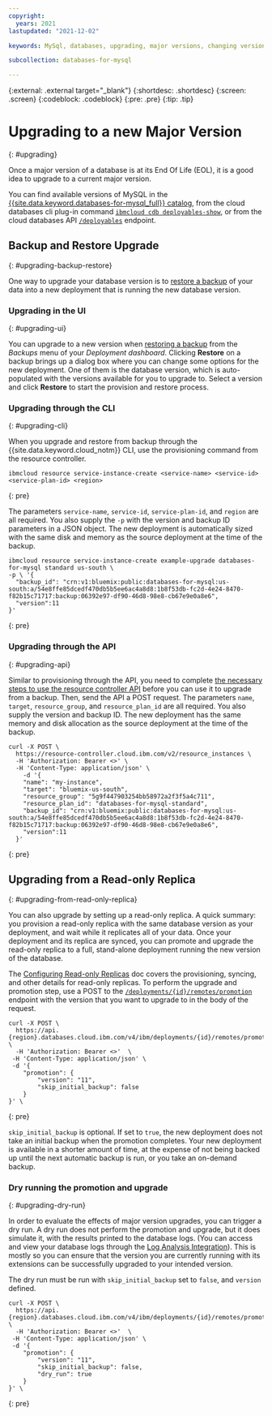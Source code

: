 ```yaml
---
copyright:
  years: 2021
lastupdated: "2021-12-02"

keywords: MySql, databases, upgrading, major versions, changing versions

subcollection: databases-for-mysql

---
```


{:external: .external target="_blank"}
{:shortdesc: .shortdesc}
{:screen: .screen}
{:codeblock: .codeblock}
{:pre: .pre}
{:tip: .tip}


# Upgrading to a new Major Version
{: #upgrading}

Once a major version of a database is at its End Of Life (EOL), it is a good idea to upgrade to a current major version. 

You can find available versions of MySQL in the [{{site.data.keyword.databases-for-mysql_full}} catalog](https://cloud.ibm.com/catalog/databases-for-mysql), from the cloud databases cli plug-in command [`ibmcloud cdb deployables-show`](/docs/databases-cli-plugin?topic=databases-cli-plugin-cdb-reference#deployables-show), or from the cloud databases API [`/deployables`](https://cloud.ibm.com/apidocs/cloud-databases-api#get-all-deployable-databases) endpoint.


## Backup and Restore Upgrade
{: #upgrading-backup-restore}

One way to upgrade your database version is to [restore a backup](/docs/cloud-databases?topic=cloud-databases-dashboard-backups#restore-backup) of your data into a new deployment that is running the new database version.

### Upgrading in the UI
{: #upgrading-ui}

You can upgrade to a new version when [restoring a backup](/docs/cloud-databases?topic=cloud-databases-dashboard-backups#restore-backup) from the _Backups_ menu of your _Deployment dashboard_. Clicking **Restore** on a backup brings up a dialog box where you can change some options for the new deployment. One of them is the database version, which is auto-populated with the versions available for you to upgrade to. Select a version and click **Restore** to start the provision and restore process.

### Upgrading through the CLI
{: #upgrading-cli}

When you upgrade and restore from backup through the {{site.data.keyword.cloud_notm}} CLI, use the provisioning command from the resource controller.
```shell
ibmcloud resource service-instance-create <service-name> <service-id> <service-plan-id> <region>
```
{: pre}

The parameters `service-name`, `service-id`, `service-plan-id`, and `region` are all required. You also supply the `-p` with the version and backup ID parameters in a JSON object. The new deployment is automatically sized with the same disk and memory as the source deployment at the time of the backup.

```shell
ibmcloud resource service-instance-create example-upgrade databases-for-mysql standard us-south \
-p \ '{
  "backup_id": "crn:v1:bluemix:public:databases-for-mysql:us-south:a/54e8ffe85dcedf470db5b5ee6ac4a8d8:1b8f53db-fc2d-4e24-8470-f82b15c71717:backup:06392e97-df90-46d8-98e8-cb67e9e0a8e6",
  "version":11
}'
```
{: pre}

### Upgrading through the API
{: #upgrading-api}

Similar to provisioning through the API, you need to complete [the necessary steps to use the resource controller API](/docs/databases-for-mysql?topic=cloud-databases-provisioning#provisioning-through-the-resource-controller-api) before you can use it to upgrade from a backup. Then, send the API a POST request. The parameters `name`, `target`, `resource_group`, and `resource_plan_id` are all required. You also supply the version and backup ID. The new deployment has the same memory and disk allocation as the source deployment at the time of the backup.
```shell
curl -X POST \
  https://resource-controller.cloud.ibm.com/v2/resource_instances \
  -H 'Authorization: Bearer <>' \
  -H 'Content-Type: application/json' \
    -d '{
    "name": "my-instance",
    "target": "bluemix-us-south",
    "resource_group": "5g9f447903254bb58972a2f3f5a4c711",
    "resource_plan_id": "databases-for-mysql-standard",
    "backup_id": "crn:v1:bluemix:public:databases-for-mysql:us-south:a/54e8ffe85dcedf470db5b5ee6ac4a8d8:1b8f53db-fc2d-4e24-8470-f82b15c71717:backup:06392e97-df90-46d8-98e8-cb67e9e0a8e6",
    "version":11
  }'
```
{: pre}

## Upgrading from a Read-only Replica
{: #upgrading-from-read-only-replica}

You can also upgrade by setting up a read-only replica. A quick summary: you provision a read-only replica with the same database version as your deployment, and wait while it replicates all of your data. Once your deployment and its replica are synced, you can promote and upgrade the read-only replica to a full, stand-alone deployment running the new version of the database.

The [Configuring Read-only Replicas](/docs/databases-for-mysql?topic=databases-for-mysql-read-only-replicas) doc covers the provisioning, syncing, and other details for read-only replicas. To perform the upgrade and promotion step, use a POST to the [`/deployments/{id}/remotes/promotion`](https://cloud.ibm.com/apidocs/cloud-databases-api#promote-read-only-replica-to-a-full-deployment) endpoint with the version that you want to upgrade to in the body of the request.
```shell
curl -X POST \
  https://api.{region}.databases.cloud.ibm.com/v4/ibm/deployments/{id}/remotes/promotion \
  -H 'Authorization: Bearer <>'  \
 -H 'Content-Type: application/json' \
 -d '{
    "promotion": {
        "version": "11",
        "skip_initial_backup": false
    }
}' \
```
{: pre}

`skip_initial_backup` is optional. If set to `true`, the new deployment does not take an initial backup when the promotion completes. Your new deployment is available in a shorter amount of time, at the expense of not being backed up until the next automatic backup is run, or you take an on-demand backup.

### Dry running the promotion and upgrade
{: #upgrading-dry-run}

In order to evaluate the effects of major version upgrades, you can trigger a dry run. A dry run does not perform the promotion and upgrade, but it does simulate it, with the results printed to the database logs. (You can access and view your database logs through the [Log Analysis Integration](/docs/databases-for-mysql?topic=cloud-databases-logging)). This is mostly so you can ensure that the version you are currently running with its extensions can be successfully upgraded to your intended version.

The dry run must be run with `skip_initial_backup` set to `false`, and `version` defined.
```shell
curl -X POST \
  https://api.{region}.databases.cloud.ibm.com/v4/ibm/deployments/{id}/remotes/promotion \
  -H 'Authorization: Bearer <>'  \
 -H 'Content-Type: application/json' \
 -d '{
    "promotion": {
        "version": "11",
        "skip_initial_backup": false,
        "dry_run": true
    }
}' \
```
{: pre}
